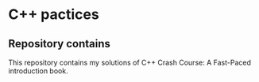 # C++ pactices

## Repository contains

This repository contains my solutions of C++ Crash Course: A Fast-Paced introduction book.